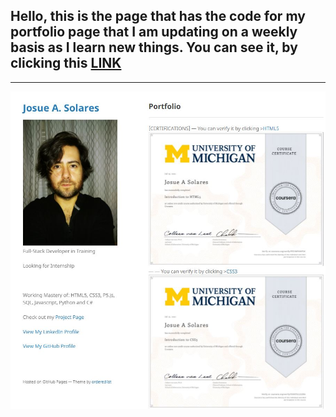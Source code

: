 Hello,
this is the page that has the code for my portfolio page that I am updating on a weekly basis as I learn new things.
You can see it, by clicking this <a href="https://mr-clean-code.github.io/">LINK</a>
---
---
<img src ="images/Port_Page.JPG?raw=true"/>
